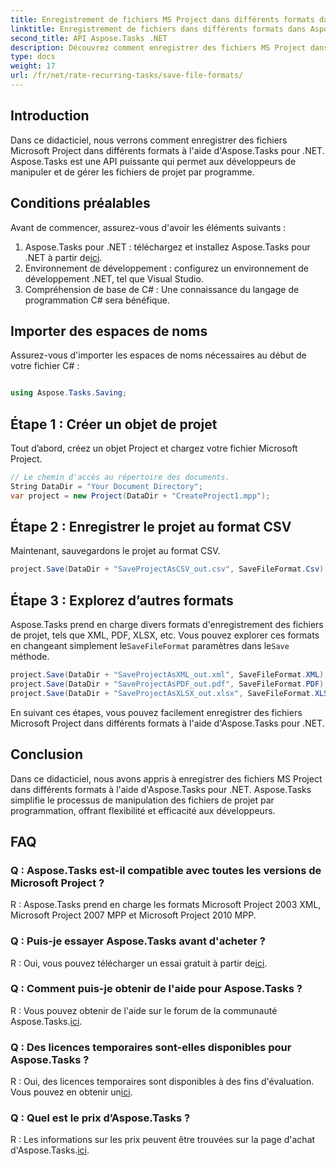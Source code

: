 ```yaml
---
title: Enregistrement de fichiers MS Project dans différents formats dans Aspose.Tasks
linktitle: Enregistrement de fichiers dans différents formats dans Aspose.Tasks
second_title: API Aspose.Tasks .NET
description: Découvrez comment enregistrer des fichiers MS Project dans différents formats à l'aide d'Aspose.Tasks pour .NET. Des étapes simples pour une gestion de projet efficace.
type: docs
weight: 17
url: /fr/net/rate-recurring-tasks/save-file-formats/
---
```

## Introduction
Dans ce didacticiel, nous verrons comment enregistrer des fichiers Microsoft Project dans différents formats à l'aide d'Aspose.Tasks pour .NET. Aspose.Tasks est une API puissante qui permet aux développeurs de manipuler et de gérer les fichiers de projet par programme.
## Conditions préalables
Avant de commencer, assurez-vous d'avoir les éléments suivants :
1.  Aspose.Tasks pour .NET : téléchargez et installez Aspose.Tasks pour .NET à partir de[ici](https://releases.aspose.com/tasks/net/).
2. Environnement de développement : configurez un environnement de développement .NET, tel que Visual Studio.
3. Compréhension de base de C# : Une connaissance du langage de programmation C# sera bénéfique.

## Importer des espaces de noms
Assurez-vous d'importer les espaces de noms nécessaires au début de votre fichier C# :
```csharp

using Aspose.Tasks.Saving;
```
## Étape 1 : Créer un objet de projet
Tout d’abord, créez un objet Project et chargez votre fichier Microsoft Project.
```csharp
// Le chemin d'accès au répertoire des documents.
String DataDir = "Your Document Directory";
var project = new Project(DataDir + "CreateProject1.mpp");
```
## Étape 2 : Enregistrer le projet au format CSV
Maintenant, sauvegardons le projet au format CSV. 
```csharp
project.Save(DataDir + "SaveProjectAsCSV_out.csv", SaveFileFormat.Csv);
```
## Étape 3 : Explorez d’autres formats
 Aspose.Tasks prend en charge divers formats d'enregistrement des fichiers de projet, tels que XML, PDF, XLSX, etc. Vous pouvez explorer ces formats en changeant simplement le`SaveFileFormat` paramètres dans le`Save` méthode.
```csharp
project.Save(DataDir + "SaveProjectAsXML_out.xml", SaveFileFormat.XML);
project.Save(DataDir + "SaveProjectAsPDF_out.pdf", SaveFileFormat.PDF);
project.Save(DataDir + "SaveProjectAsXLSX_out.xlsx", SaveFileFormat.XLSX);
```
En suivant ces étapes, vous pouvez facilement enregistrer des fichiers Microsoft Project dans différents formats à l'aide d'Aspose.Tasks pour .NET.

## Conclusion
Dans ce didacticiel, nous avons appris à enregistrer des fichiers MS Project dans différents formats à l'aide d'Aspose.Tasks pour .NET. Aspose.Tasks simplifie le processus de manipulation des fichiers de projet par programmation, offrant flexibilité et efficacité aux développeurs.
## FAQ
### Q : Aspose.Tasks est-il compatible avec toutes les versions de Microsoft Project ?
R : Aspose.Tasks prend en charge les formats Microsoft Project 2003 XML, Microsoft Project 2007 MPP et Microsoft Project 2010 MPP.
### Q : Puis-je essayer Aspose.Tasks avant d'acheter ?
 R : Oui, vous pouvez télécharger un essai gratuit à partir de[ici](https://releases.aspose.com/).
### Q : Comment puis-je obtenir de l'aide pour Aspose.Tasks ?
 R : Vous pouvez obtenir de l'aide sur le forum de la communauté Aspose.Tasks.[ici](https://forum.aspose.com/c/tasks/15).
### Q : Des licences temporaires sont-elles disponibles pour Aspose.Tasks ?
 R : Oui, des licences temporaires sont disponibles à des fins d'évaluation. Vous pouvez en obtenir un[ici](https://purchase.aspose.com/temporary-license/).
### Q : Quel est le prix d’Aspose.Tasks ?
 R : Les informations sur les prix peuvent être trouvées sur la page d'achat d'Aspose.Tasks.[ici](https://purchase.aspose.com/buy).
